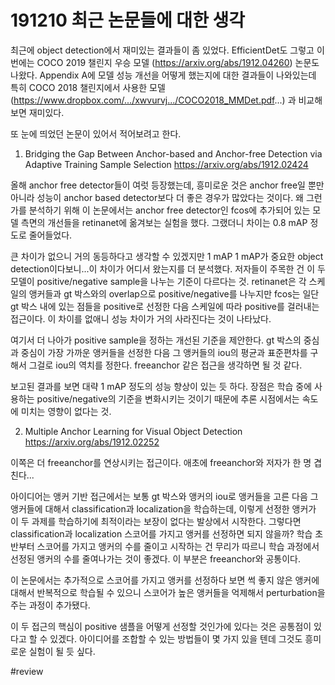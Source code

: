 # 191210 최근 논문들에 대한 생각

최근에 object detection에서 재미있는 결과들이 좀 있었다. EfficientDet도 그렇고 이번에는 COCO 2019 챌린지 우승 모델 (https://arxiv.org/abs/1912.04260) 논문도 나왔다. Appendix A에 모델 성능 개선을 어떻게 했는지에 대한 결과들이 나와있는데 특히 COCO 2018 챌린지에서 사용한 모델 (https://www.dropbox.com/.../xwvurvj.../COCO2018_MMDet.pdf...) 과 비교해보면 재미있다.

또 눈에 띄었던 논문이 있어서 적어보려고 한다.

1. Bridging the Gap Between Anchor-based and Anchor-free Detection via Adaptive Training Sample Selection https://arxiv.org/abs/1912.02424

올해 anchor free detector들이 여럿 등장했는데, 흥미로운 것은 anchor free일 뿐만 아니라 성능이 anchor based detector보다 더 좋은 경우가 많았다는 것이다. 왜 그런가를 분석하기 위해 이 논문에서는 anchor free detector인 fcos에 추가되어 있는 모델 측면의 개선들을 retinanet에 옮겨보는 실험을 했다. 그랬더니 차이는 0.8 mAP 정도로 줄어들었다.

큰 차이가 없으니 거의 동등하다고 생각할 수 있겠지만 1 mAP 1 mAP가 중요한 object detection이다보니...이 차이가 어디서 왔는지를 더 분석했다. 저자들이 주목한 건 이 두 모델이 positive/negative sample을 나누는 기준이 다르다는 것. retinanet은 각 스케일의 앵커들과 gt 박스와의 overlap으로 positive/negative를 나누지만 fcos는 일단 gt 박스 내에 있는 점들을 positive로 선정한 다음 스케일에 따라 positive를 걸러내는 접근이다. 이 차이를 없애니 성능 차이가 거의 사라진다는 것이 나타났다.

여기서 더 나아가 positive sample을 정하는 개선된 기준을 제안한다. gt 박스의 중심과 중심이 가장 가까운 앵커들을 선정한 다음 그 앵커들의 iou의 평균과 표준편차를 구해서 그걸로 iou의 역치를 정한다. freeanchor 같은 접근을 생각하면 될 것 같다.

보고된 결과를 보면 대략 1 mAP 정도의 성능 향상이 있는 듯 하다. 장점은 학습 중에 사용하는 positive/negative의 기준을 변화시키는 것이기 때문에 추론 시점에서는 속도에 미치는 영향이 없다는 것.

2. Multiple Anchor Learning for Visual Object Detection https://arxiv.org/abs/1912.02252

이쪽은 더 freeanchor를 연상시키는 접근이다. 애초에 freeanchor와 저자가 한 명 겹친다...

아이디어는 앵커 기반 접근에서는 보통 gt 박스와 앵커의 iou로 앵커들을 고른 다음 그 앵커들에 대해서 classification과 localization을 학습하는데, 이렇게 선정한 앵커가 이 두 과제를 학습하기에 최적이라는 보장이 없다는 발상에서 시작한다. 그렇다면 classification과 localization 스코어를 가지고 앵커를 선정하면 되지 않을까? 학습 초반부터 스코어를 가지고 앵커의 수를 줄이고 시작하는 건 무리가 따르니 학습 과정에서 선정된 앵커의 수를 줄여나가는 것이 좋겠다. 이 부분은 freeanchor와 공통이다.

이 논문에서는 추가적으로 스코어를 가지고 앵커를 선정하다 보면 썩 좋지 않은 앵커에 대해서 반복적으로 학습될 수 있으니 스코어가 높은 앵커들을 억제해서 perturbation을 주는 과정이 추가됐다.

이 두 접근의 핵심이 positive 샘플을 어떻게 선정할 것인가에 있다는 것은 공통점이 있다고 할 수 있겠다. 아이디어를 조합할 수 있는 방법들이 몇 가지 있을 텐데 그것도 흥미로운 실험이 될 듯 싶다.



#review